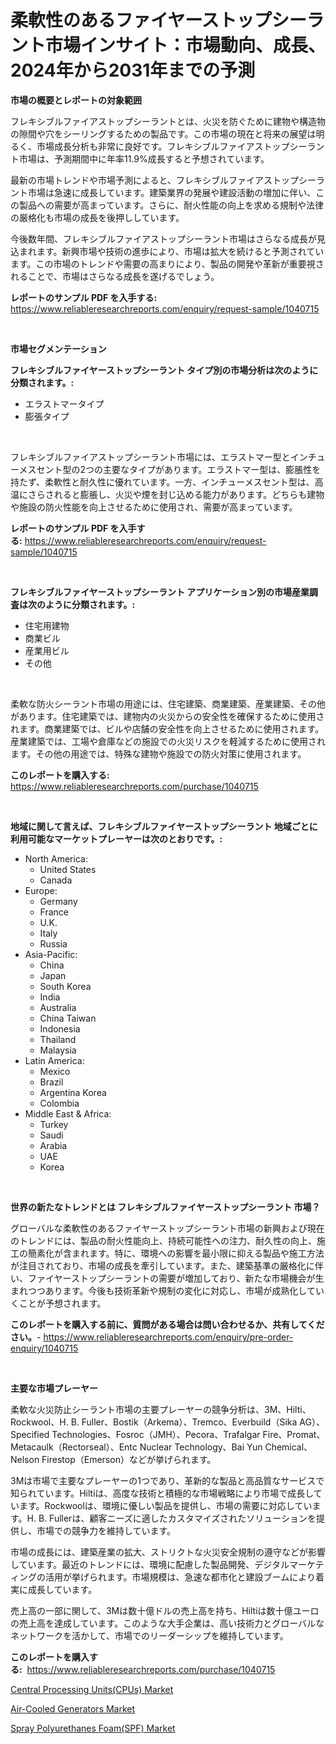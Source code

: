 <p><h1>柔軟性のあるファイヤーストップシーラント市場インサイト：市場動向、成長、2024年から2031年までの予測</h1></p><p><strong>市場の概要とレポートの対象範囲</strong></p>
<p><p>フレキシブルファイアストップシーラントとは、火災を防ぐために建物や構造物の隙間や穴をシーリングするための製品です。この市場の現在と将来の展望は明るく、市場成長分析も非常に良好です。フレキシブルファイアストップシーラント市場は、予測期間中に年率11.9%成長すると予想されています。</p><p>最新の市場トレンドや市場予測によると、フレキシブルファイアストップシーラント市場は急速に成長しています。建築業界の発展や建設活動の増加に伴い、この製品への需要が高まっています。さらに、耐火性能の向上を求める規制や法律の厳格化も市場の成長を後押ししています。</p><p>今後数年間、フレキシブルファイアストップシーラント市場はさらなる成長が見込まれます。新興市場や技術の進歩により、市場は拡大を続けると予測されています。この市場のトレンドや需要の高まりにより、製品の開発や革新が重要視されることで、市場はさらなる成長を遂げるでしょう。</p></p>
<p><strong>レポートのサンプル PDF を入手する:</strong> <a href="https://www.reliableresearchreports.com/enquiry/request-sample/1040715">https://www.reliableresearchreports.com/enquiry/request-sample/1040715</a></p>
<p>&nbsp;</p>
<p><strong>市場セグメンテーション</strong></p>
<p><strong>フレキシブルファイヤーストップシーラント タイプ別の市場分析は次のように分類されます。:</strong></p>
<p><ul><li>エラストマータイプ</li><li>膨張タイプ</li></ul></p>
<p>&nbsp;</p>
<p><p>フレキシブルファイアストップシーラント市場には、エラストマー型とインチューメスセント型の2つの主要なタイプがあります。エラストマー型は、膨脹性を持たず、柔軟性と耐久性に優れています。一方、インチューメスセント型は、高温にさらされると膨脹し、火災や煙を封じ込める能力があります。どちらも建物や施設の防火性能を向上させるために使用され、需要が高まっています。</p></p>
<p><strong>レポートのサンプル PDF を入手する:</strong>&nbsp;<a href="https://www.reliableresearchreports.com/enquiry/request-sample/1040715">https://www.reliableresearchreports.com/enquiry/request-sample/1040715</a></p>
<p>&nbsp;</p>
<p><strong> フレキシブルファイヤーストップシーラント アプリケーション別の市場産業調査は次のように分類されます。:</strong></p>
<p><ul><li>住宅用建物</li><li>商業ビル</li><li>産業用ビル</li><li>その他</li></ul></p>
<p>&nbsp;</p>
<p><p>柔軟な防火シーラント市場の用途には、住宅建築、商業建築、産業建築、その他があります。住宅建築では、建物内の火災からの安全性を確保するために使用されます。商業建築では、ビルや店舗の安全性を向上させるために使用されます。産業建築では、工場や倉庫などの施設での火災リスクを軽減するために使用されます。その他の用途では、特殊な建物や施設での防火対策に使用されます。</p></p>
<p><strong>このレポートを購入する:</strong>&nbsp; <a href="https://www.reliableresearchreports.com/purchase/1040715">https://www.reliableresearchreports.com/purchase/1040715</a></p>
<p>&nbsp;</p>
<p><strong>地域に関して言えば、フレキシブルファイヤーストップシーラント 地域ごとに利用可能なマーケットプレーヤーは次のとおりです。:</strong></p>
<p><ul>
    <li>
        North America:
        <ul>
            <li>United States</li>
            <li>Canada</li>
        </ul>
    </li>
    <li>
        Europe:
        <ul>
            <li>Germany</li>
            <li>France</li>
            <li>U.K.</li>
            <li>Italy</li>
            <li>Russia</li>
        </ul>
    </li>
    <li>
        Asia-Pacific:
        <ul>
            <li>China</li>
            <li>Japan</li>
            <li>South Korea</li>
            <li>India</li>
            <li>Australia</li>
            <li>China Taiwan</li>
            <li>Indonesia</li>
            <li>Thailand</li>
            <li>Malaysia</li>
        </ul>
    </li>
    <li>
        Latin America:
        <ul>
            <li>Mexico</li>
            <li>Brazil</li>
            <li>Argentina Korea</li>
            <li>Colombia</li>
        </ul>
    </li>
    <li>
        Middle East & Africa:
        <ul>
            <li>Turkey</li>
            <li>Saudi</li>
            <li>Arabia</li>
            <li>UAE</li>
            <li>Korea</li>
        </ul>
    </li>
    </ul></p>
<p>&nbsp;</p>
<p><strong>世界の新たなトレンドとは フレキシブルファイヤーストップシーラント 市場？</strong></p>
<p><p>グローバルな柔軟性のあるファイヤーストップシーラント市場の新興および現在のトレンドには、製品の耐火性能向上、持続可能性への注力、耐久性の向上、施工の簡素化が含まれます。特に、環境への影響を最小限に抑える製品や施工方法が注目されており、市場の成長を牽引しています。また、建築基準の厳格化に伴い、ファイヤーストップシーラントの需要が増加しており、新たな市場機会が生まれつつあります。今後も技術革新や規制の変化に対応し、市場が成熟化していくことが予想されます。</p></p>
<p><strong>このレポートを購入する前に、質問がある場合は問い合わせるか、共有してください。</strong>- <a href="https://www.reliableresearchreports.com/enquiry/pre-order-enquiry/1040715">https://www.reliableresearchreports.com/enquiry/pre-order-enquiry/1040715</a></p>
<p>&nbsp;</p>
<p><strong>主要な市場プレーヤー</strong></p>
<p><p>柔軟な火災防止シーラント市場の主要プレーヤーの競争分析は、3M、Hilti、Rockwool、H. B. Fuller、Bostik（Arkema）、Tremco、Everbuild（Sika AG）、Specified Technologies、Fosroc（JMH）、Pecora、Trafalgar Fire、Promat、Metacaulk（Rectorseal）、Entc Nuclear Technology、Bai Yun Chemical、Nelson Firestop（Emerson）などが挙げられます。</p><p>3Mは市場で主要なプレーヤーの1つであり、革新的な製品と高品質なサービスで知られています。Hiltiは、高度な技術と積極的な市場戦略により市場で成長しています。Rockwoolは、環境に優しい製品を提供し、市場の需要に対応しています。H. B. Fullerは、顧客ニーズに適したカスタマイズされたソリューションを提供し、市場での競争力を維持しています。</p><p>市場の成長には、建築産業の拡大、ストリクトな火災安全規制の遵守などが影響しています。最近のトレンドには、環境に配慮した製品開発、デジタルマーケティングの活用が挙げられます。市場規模は、急速な都市化と建設ブームにより着実に成長しています。</p><p>売上高の一部に関して、3Mは数十億ドルの売上高を持ち、Hiltiは数十億ユーロの売上高を達成しています。このような大手企業は、高い技術力とグローバルなネットワークを活かして、市場でのリーダーシップを維持しています。</p></p>
<p><strong>このレポートを購入する:</strong>&nbsp;&nbsp;<a href="https://www.reliableresearchreports.com/purchase/1040715">https://www.reliableresearchreports.com/purchase/1040715</a></p>
<p><p><a href="https://view.publitas.com/reportprime-1/decoding-the-central-processing-units-cpus-market-a-deep-dive-into-the-latest-market-trends-market-segmentation-and-competitive-analysis/">Central Processing Units(CPUs) Market</a></p><p><a href="https://view.publitas.com/reportprime-1/decoding-the-air-cooled-generators-market-a-deep-dive-into-the-latest-market-trends-market-segmentation-and-competitive-analysis/">Air-Cooled Generators Market</a></p><p><a href="https://view.publitas.com/reportprime-1/spray-polyurethanes-foam-spf-market-size-market-trends-and-growth-outlook-forecasted-for-period-from-2023-to-2030/">Spray Polyurethanes Foam(SPF) Market</a></p></p>